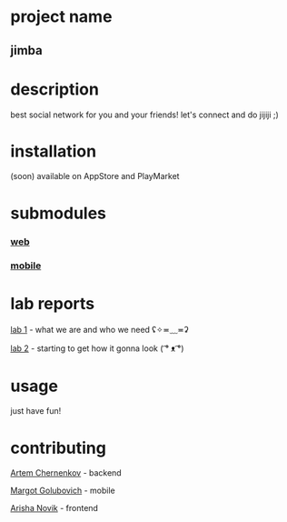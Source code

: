 # project name
## jimba

# description
best social network for you and your friends! let's connect and do jijiji ;)

# installation
(soon) available on AppStore and PlayMarket

# submodules
### [web](https://github.com/fpmi-hci-2023/project12a-web-jimba)


### [mobile](https://github.com/fpmi-hci-2023/project12a-mobile-jimba)

# lab reports
[lab 1](https://docs.google.com/document/d/1hm3SWKH1picwX0h3jCwhiUid2s-h6_RJMSzhcpivgsA/edit?usp=sharing) - what we are and who we need ʢ✧≖﹏≖ʡ


[lab 2](https://docs.google.com/document/d/1oniuyefeO0XOvwl_CQPU8Qlrrr-RKDpxt5qE_gMgJV4/edit?usp=sharing) - starting to get how it gonna look ( ͡° ᴥ ͡°)﻿

# usage
just have fun! 

# contributing
[Artem Chernenkov](https://github.com/Foltrex) - backend


[Margot Golubovich](https://github.com/togramort) - mobile


[Arisha Novik](https://github.com/ArinaNV) - frontend